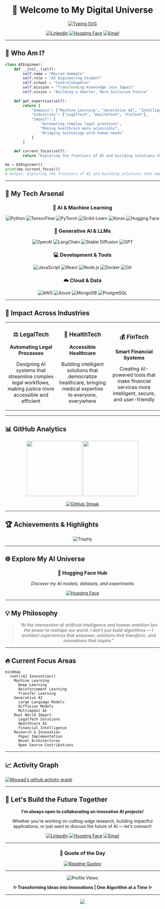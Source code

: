 # <div align="center">👋 Welcome to My Digital Universe</div>

<div align="center">
  
  [![Typing SVG](https://readme-typing-svg.herokuapp.com?font=Fira+Code&weight=600&size=28&duration=3000&pause=1000&color=00D9FF&center=true&vCenter=true&random=false&width=600&lines=AI+Engineering+Student;Machine+Learning+Enthusiast;Generative+AI+Explorer;Building+the+Future+with+AI)](https://git.io/typing-svg)
  
</div>

<div align="center">
  
  [![LinkedIn](https://img.shields.io/badge/LinkedIn-Connect-0077B5?style=for-the-badge&logo=linkedin&logoColor=white)](https://www.linkedin.com/in/hammale-mourad-5117a5247/)
  [![Hugging Face](https://img.shields.io/badge/🤗_Hugging_Face-Models-FFD21E?style=for-the-badge)](https://huggingface.co/HAMMALE)
  [![Email](https://img.shields.io/badge/Email-Contact_Me-EA4335?style=for-the-badge&logo=gmail&logoColor=white)](mailto:votre.email@example.com)
  
</div>

---

## 🌟 Who Am I?

```python
class AIEngineer:
    def __init__(self):
        self.name = "Mourad Hammale"
        self.role = "AI Engineering Student"
        self.school = "CentraleSupélec"
        self.mission = "Transforming Knowledge into Impact"
        self.vision = "Building a Smarter, More Inclusive Future"
        
    def get_expertise(self):
        return {
            "domains": ["Machine Learning", "Generative AI", "Intelligent Systems"],
            "industries": ["LegalTech", "HealthTech", "FinTech"],
            "impact": [
                "Automating complex legal processes",
                "Making healthcare more accessible",
                "Bridging technology with human needs"
            ]
        }
    
    def current_focus(self):
        return "Exploring the frontiers of AI and building solutions that empower people"

me = AIEngineer()
print(me.current_focus())
# Output: Exploring the frontiers of AI and building solutions that empower people
```

---

## 🚀 My Tech Arsenal

<div align="center">

### 🧠 AI & Machine Learning
![Python](https://img.shields.io/badge/Python-FFD43B?style=for-the-badge&logo=python&logoColor=blue)
![TensorFlow](https://img.shields.io/badge/TensorFlow-FF6F00?style=for-the-badge&logo=tensorflow&logoColor=white)
![PyTorch](https://img.shields.io/badge/PyTorch-EE4C2C?style=for-the-badge&logo=pytorch&logoColor=white)
![Scikit Learn](https://img.shields.io/badge/scikit_learn-F7931E?style=for-the-badge&logo=scikit-learn&logoColor=white)
![Keras](https://img.shields.io/badge/Keras-FF0000?style=for-the-badge&logo=keras&logoColor=white)
![Hugging Face](https://img.shields.io/badge/🤗_Hugging_Face-FFD21E?style=for-the-badge)

### 🎨 Generative AI & LLMs
![OpenAI](https://img.shields.io/badge/OpenAI-412991?style=for-the-badge&logo=openai&logoColor=white)
![LangChain](https://img.shields.io/badge/🦜_LangChain-121212?style=for-the-badge)
![Stable Diffusion](https://img.shields.io/badge/Stable_Diffusion-0080FF?style=for-the-badge)
![GPT](https://img.shields.io/badge/GPT-00A67E?style=for-the-badge)

### 💻 Development & Tools
![JavaScript](https://img.shields.io/badge/JavaScript-F7DF1E?style=for-the-badge&logo=javascript&logoColor=black)
![React](https://img.shields.io/badge/React-20232A?style=for-the-badge&logo=react&logoColor=61DAFB)
![Node.js](https://img.shields.io/badge/Node.js-339933?style=for-the-badge&logo=nodedotjs&logoColor=white)
![Docker](https://img.shields.io/badge/Docker-2CA5E0?style=for-the-badge&logo=docker&logoColor=white)
![Git](https://img.shields.io/badge/Git-F05032?style=for-the-badge&logo=git&logoColor=white)

### ☁️ Cloud & Data
![AWS](https://img.shields.io/badge/AWS-FF9900?style=for-the-badge&logo=amazonaws&logoColor=white)
![Azure](https://img.shields.io/badge/Azure-0078D4?style=for-the-badge&logo=microsoftazure&logoColor=white)
![MongoDB](https://img.shields.io/badge/MongoDB-47A248?style=for-the-badge&logo=mongodb&logoColor=white)
![PostgreSQL](https://img.shields.io/badge/PostgreSQL-316192?style=for-the-badge&logo=postgresql&logoColor=white)

</div>

---

## 🎯 Impact Across Industries

<table>
<tr>
<td width="33%" align="center">

### ⚖️ LegalTech
**Automating Legal Processes**

Designing AI systems that streamline complex legal workflows, making justice more accessible and efficient

</td>
<td width="33%" align="center">

### 🏥 HealthTech
**Accessible Healthcare**

Building intelligent solutions that democratize healthcare, bringing medical expertise to everyone, everywhere

</td>
<td width="33%" align="center">

### 💰 FinTech
**Smart Financial Systems**

Creating AI-powered tools that make financial services more intelligent, secure, and user-friendly

</td>
</tr>
</table>

---

## 📊 GitHub Analytics

<div align="center">
  
  <img height="180em" src="https://github-readme-stats.vercel.app/api?username=VOTRE_USERNAME&show_icons=true&theme=tokyonight&include_all_commits=true&count_private=true"/>
  <img height="180em" src="https://github-readme-stats.vercel.app/api/top-langs/?username=VOTRE_USERNAME&layout=compact&langs_count=8&theme=tokyonight"/>
  
</div>

<div align="center">
  
  [![GitHub Streak](https://github-readme-streak-stats.herokuapp.com/?user=VOTRE_USERNAME&theme=tokyonight)](https://git.io/streak-stats)
  
</div>

---

## 🏆 Achievements & Highlights

<div align="center">

![Trophy](https://github-profile-trophy.vercel.app/?username=VOTRE_USERNAME&theme=tokyonight&column=7&margin-w=15&margin-h=15)

</div>

---

## 🌐 Explore My AI Universe

<div align="center">

### 🤗 Hugging Face Hub
*Discover my AI models, datasets, and experiments*

[![Hugging Face](https://img.shields.io/badge/Visit_My_Hub-🤗_HAMMALE-FFD21E?style=for-the-badge&logoColor=black)](https://huggingface.co/HAMMALE)

</div>

---

## 💡 My Philosophy

<div align="center">

> *"At the intersection of artificial intelligence and human ambition lies the power to reshape our world. I don't just build algorithms — I architect experiences that empower, solutions that transform, and innovations that inspire."*

</div>

---

## 🔥 Current Focus Areas

```mermaid
mindmap
  root((AI Innovation))
    Machine Learning
      Deep Learning
      Reinforcement Learning
      Transfer Learning
    Generative AI
      Large Language Models
      Diffusion Models
      Multimodal AI
    Real World Impact
      LegalTech Solutions
      Healthcare AI
      Financial Intelligence
    Research & Innovation
      Paper Implementation
      Novel Architectures
      Open Source Contributions
```

---

## 📈 Activity Graph

[![Mourad's github activity graph](https://github-readme-activity-graph.vercel.app/graph?username=VOTRE_USERNAME&theme=tokyo-night)](https://github.com/VOTRE_USERNAME)

---

## 🤝 Let's Build the Future Together

<div align="center">

**I'm always open to collaborating on innovative AI projects!**

Whether you're working on cutting-edge research, building impactful applications, or just want to discuss the future of AI — let's connect!

[![LinkedIn](https://img.shields.io/badge/Professional_Network-0077B5?style=for-the-badge&logo=linkedin&logoColor=white)](https://www.linkedin.com/in/hammale-mourad-5117a5247/)
[![Hugging Face](https://img.shields.io/badge/AI_Models-FFD21E?style=for-the-badge&logo=huggingface&logoColor=black)](https://huggingface.co/HAMMALE)
[![Email](https://img.shields.io/badge/Direct_Contact-EA4335?style=for-the-badge&logo=gmail&logoColor=white)](mailto:votre.email@example.com)

</div>

---

<div align="center">
  
  ### 💭 Quote of the Day
  
  [![Readme Quotes](https://quotes-github-readme.vercel.app/api?type=horizontal&theme=tokyonight)](https://github.com/piyushsuthar/github-readme-quotes)
  
</div>

---

<div align="center">
  
  ![Profile Views](https://komarev.com/ghpvc/?username=VOTRE_USERNAME&color=00D9FF&style=for-the-badge&label=PROFILE+VIEWS)
  
  **✨ Transforming Ideas into Innovations | One Algorithm at a Time ✨**
  
</div>

---

<div align="center">
  <img src="https://capsule-render.vercel.app/api?type=waving&color=gradient&height=100&section=footer"/>
</div>
